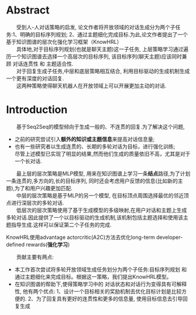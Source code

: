 # Abstract
&emsp;&emsp;受到人-人对话策略的启发, 论文作者将开放领域的对话生成分为两个子任务:1、明确的目标序列规划; 2、通过主题细化完成目标.为此,论文作者提出了一个基于知识图谱的层次化强化学习框架（KnowHRL）  
&emsp;&emsp;具体地,对于目标序列规划(也就是聊天主题)这一子任务, 上层策略学习通过遍历一个知识图谱去选择一个高层次的目标序列, 该目标序列(聊天主题)应该同时兼顾 对话连贯性 和 主题适合性.  
&emsp;&emsp;对于回复生成子任务,中层和底层策略相互结合, 利用目标驱动的生成机制生成一个更有深度的对话回复.  
&emsp;&emsp;这两种策略使得聊天机器人在开放领域上可以开展更加主动的对话.  

# Introduction
&emsp;&emsp;基于Seq2Seq的模型倾向于生成一般的、不连贯的回复.为了解决这个问题, 
- 之前的研究尝试引入**额外的知识或主题信息**来提高对话信息量;
- 也有一些研究者以生成连贯的、长期的多轮对话为目标，进行强化训练;
&emsp;&emsp;尽管上述模型已实现了明显的结果,然而他们生成的质量依旧不高，尤其是对于一个长对话.  

&emsp;&emsp;最上层的层次策略是MLP模型, 用来在知识图谱上学习一条**结点**路径,为了计划一条连贯的,多方向的,长的目标序列, 同时还会考虑用户反馈的信息(比如新的主题),为了和用户兴趣更加匹配.  
&emsp;&emsp;中层的层次策略是基于MLP的另一个模型, 在目标顶点周围选择最优的邻近顶点进行深层次的多轮对话.  
&emsp;&emsp;低层次的层次策略使用了基于生成模型的多级映射,在用户对话和主题上生成多轮对话.因此提供了一个以目标驱动的生成机制,该机制包括主题选择和使用该主题指导生成.这样可以保证第二个子任务的完成.  

KnowHRL使用advantage actorcritic(A2C)方法去优化long-term developer-defined rewards(**强化学习**)  

&emsp;&emsp;贡献主要有两点:
- 本工作首次尝试将多轮开放领域生成任务划分为两个子任务:目标序列规划 和 通过主题细化来完成目标。根据这一策略，我们提出KnowHRL模型。
- 在知识图谱的帮助下,使得策略学习中的 对话状态和对话行为变得具有可解释性, 他有两个优点: 1、设计一个目标相关的奖励机制去优化目标计划是比较方便的. 2、为了回复具有更好的连贯性和更多的信息量, 使用目标信息去引导回复生成
